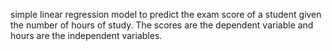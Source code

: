 simple linear regression model to predict the exam score of a student given the number of hours of study. The scores are the dependent variable and hours are the independent variables.
